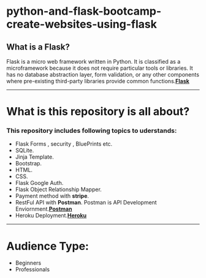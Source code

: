 # python-and-flask-bootcamp-create-websites-using-flask
## What is a Flask?
Flask is a micro web framework written in Python. It is classified as a microframework because it does not require particular tools or libraries. It has no database abstraction layer, form validation, or any other components where pre-existing third-party libraries provide common functions.[**Flask**](https://en.wikipedia.org/wiki/Flask_(web_framework))

---
# What is this repository is all about?
### This repository includes following topics to uderstands:
   - Flask Forms , security , BluePrints etc.
   - SQLite.
   - Jinja Template.
   - Bootstrap.
   - HTML. 
   - CSS.
   - Flask Google Auth.
   - Flask Object Relationship Mapper.
   - Payment method with **stripe**.
   - RestFul API with **Postman**. Postman is API Development Enviornment.[**Postman**](https://www.getpostman.com)
   - Heroku Deployment.[**Heroku**](https://www.heroku.com)
---
# Audience Type:
   - Beginners
   - Professionals
